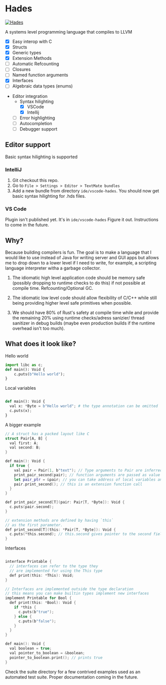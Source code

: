 # Hades
 [![Hades](https://circleci.com/gh/dhruvrajvanshi/hades-lang.svg?style=shield)](https://app.circleci.com/pipelines/github/dhruvrajvanshi/hades-lang)

A systems level programming language that compiles to LLVM

- [x] Easy interop with C
- [x] Structs
- [x] Generic types
- [x] Extension Methods
- [ ] Automatic Refcounting
- [ ] Closures
- [ ] Named function arguments
- [x] Interfaces
- [ ] Algebraic data types (enums)
- Editor integration
    - Syntax hilighting
        - [x] VSCode
        - [x] Intellij
    - [ ] Error highlighting
    - [ ] Autocompletion
    - [ ] Debugger support

## Editor support
Basic syntax hilighting is supported
### IntelliJ
1. Git checkout this repo.
2. Go to `File > Settings > Editor > TextMate bundles`
3. Add a new bundle from directory `ide/vscode-hades`.
You should now get basic syntax hilighting for .hds files.

### VS Code
Plugin isn't published yet. It's in `ide/vscode-hades` Figure it out.
Instructions to come in the future.

## Why?
Because building compilers is fun. The goal is to make a language
that I would like to use instead of Java for writing server and
GUI apps but allows me to drop down to a lower level if I
need to write, for example, a scripting language
interpreter witha a garbage collector.

1. The idiomatic high level application code should be memory
   safe (possibly dropping to runtime checks to do this) if
   not possible at compile time. Refcounting/Optional GC.
   
2. The idiomatic low level code should allow flexibility of
   C/C++ while still being providing higher level safe
   primitives when possible.
   
3. We should have 80% of Rust's safety at compile time while
   and provide the remaining 20% using runtime checks/adress sanizier/
   thread sanitizer in debug builds
   (maybe even production builds if the runtime overhead isn't too
   much).

## What does it look like?

Hello world
```python
import libc as c;
def main(): Void {
    c.puts(b"Hello world");
}
```

Local variables
```python

def main(): Void {
  val x: *Byte = b"Hello world"; # the type annotation can be omitted
  c.puts(x);
}

```

A bigger example

```swift
// A struct has a packed layout like C
struct Pair[A, B] {
  val first: A;
  val second: B;
}

def main(): Void {
  if true {
    val pair = Pair(1, b"text"); // Type arguments to Pair are inferred
    print_pair_second(pair); // function arguments are passed as value (a copy of pair is sent to print_pair
    let pair_ptr = &pair; // you can take address of local variables and pass them as pointers
    pair.print_second(); // this is an extension function call
  }
}

def print_pair_second[T](pair: Pair[T, *Byte]): Void {
  c.puts(pair.second);
}

// extension methods are defined by having `this` 
// as the first parameter.
def print_second[T](this: *Pair[T, *Byte]): Void {
  c.puts(*this.second); // this.second gives pointer to the second field of the struct. Dereference it using prefix *
}
```

Interfaces
```swift

interface Printable {
  // interfaces can refer to the type they
  // are implemented for using the This type
  def print(this: *This): Void;
}

// Interfaces are implemented outside the type declaration
// this means you can make builtin types implement new interfaces
implement Printable for Bool {
  def print(this: *Bool): Void {
    if *this {
      c.puts(b"true");
    } else {
      c.puts(b"false");
    }
  }
}

def main(): Void {
  val boolean = true;
  val pointer_to_boolean = &boolean;
  pointer_to_boolean.print(); // prints true
}

```



Check the suite directory for a few contrived examples used as an automated test suite.
Proper documentation coming in the future.

